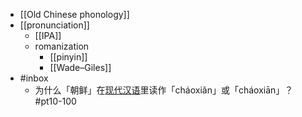 - [[Old Chinese phonology]]
- [[pronunciation]]
    - [[IPA]]
    - romanization
        - [[pinyin]]
        - [[Wade–Giles]]
- #inbox
    - 为什么「朝鲜」在[现代汉语](https://www.zhihu.com/question/30526242)里读作「cháoxiǎn」或「cháoxiān」？ #pt10-100
